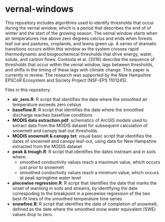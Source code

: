 # vernal-windows
This repository includes algorithms used to identify thresholds that occur during the vernal window,  which is a period that describes the end of of winter and the start of the growing season. The vernal window starts when air temperatures rise above zero degrees celcius and ends when forests leaf out and pastures, croplands, and lawns green up.  A series of dramatic transitions occurs within this window as the system crosses rapid thermodynamic and biogeochemical thresholds that drive energy, water, solute, and carbon flows.  Contosta et al. (2016) describe the sequence of thresholds that occur within the vernal window, lags between thresholds, and shifts in the timing of these lags with climate change.  This paper is currently in review.  The research was supported by the New Hampshire EPSCoR Ecosystem and Society Project (NSF-EPS 1101245).

Files in this repository:

- <b>air_zero.R</b>: R script that identifies the date where the smoothed air temperature exceeds zero celsius
- <b>baseflow.R</b>: R script that identifies the date where the smoothed discharge reaches baseflow conditions
- <b>MODIS data extraction.pdf</b>: schematics of ArcGIS models used to extract data from the MODIS dataset for subsequent calculation of snowmelt and canopy leaf-out thresholds.
- <b>MODIS snowmelt & canopy.txt</b>: visual basic script that identifies the dates of snowmelt and canopy leaf-out, using data for New Hampshire extracted from the MODIS dataset
- <b>peak & trough.R</b>: R script that identifies the dates instream and in soils where:
  - smoothed conductivity values reach a maximum value, which occurs just prior to snowmelt
  - smoothed conductivity values reach a minimum value, which occurs at peak springtime water level
- <b>piecewise regression.R</b>: R script that identifies the date that marks the onset of warming in soils and streams, by identifying the date correspoding to the breakpoint in a piecewise regression of the two best-fit lines of the smoothed temperature time series
- <b>snowfree.R</b>: R script that identifies the date of completion of snowmelt, defined as the date where the smoothed snow water equivalent (SWE) values drop to zero.
